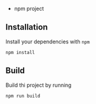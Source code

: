 * npm project

## Installation 

Install your dependencies with `npm`


````
npm install
````

## Build 

Build thi project by running 

````
npm run build
````

